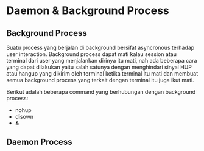 # Daemon & Background Process
## Background Process
Suatu process yang berjalan di background bersifat asyncronous terhadap user
interaction. Background process dapat mati kalau session atau terminal dari user
yang menjalankan dirinya itu mati, nah ada beberapa cara yang dapat dilakukan
yaitu salah satunya dengan menghindari sinyal HUP atau hangup yang dikirim oleh
terminal ketika terminal itu mati dan membuat semua background process yang
terkait dengan terminal itu juga ikut mati.

Berikut adalah beberapa command yang berhubungan dengan background process:
- nohup
- disown
- &

## Daemon Process
